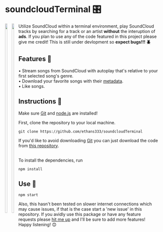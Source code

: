 # soundcloudTerminal 🎛️

<div style="float: left;">
  <img src="CAPTURE.gif" width="40%">
  <img src="Capture.png" width="40%">
</div>

Utilize SoundCloud within a terminal environment, play SoundCloud tracks by searching for a track or an artist **without** the interuption of **ads**. If you plan to use any of the code featured in this project please give me credit! 
This is still under devlopment so **expect bugs!!! :beetle:**

## Features :wrench:

• Stream songs from SoundCloud with autoplay that's relative to your first selected song's genre.<br>
• Download your favorite songs with their [metadata](https://en.wikipedia.org/wiki/ID3).<br>
• Like songs.<br>

## Instructions :memo:
Make sure [Git](https://git-scm.com/) and [node.js](https://nodejs.org/en/download/) are installed!

First, clone the repository to your local machine.

```
git clone https://github.com/ethans333/soundcloudTerminal
```

If you'd like to avoid downloading [Git](https://git-scm.com/) you can just download the code from [this repository](https://github.com/ethans333/soundcloudTerminal).<br><br>

To install the dependencies, run

```
npm install
```

## Use :thinking:	

```
npm start
```

Also, this hasn't been tested on slower internet connections which may cause issues, if that is the case start a 'new issue' in this repository. If you avidly use this package or have any feature requests please [hit me up](https://www.instagram.com/ethanspams.__/) and I'll be sure to add more features! Happy listening! :blush:
